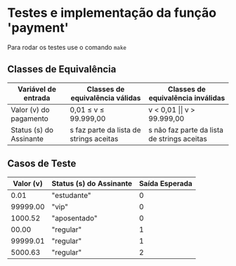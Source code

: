 # Testes e implementação da função 'payment'
Para rodar os testes use o comando `make`

## Classes de Equivalência
| Variável de entrada | Classes de equivalência válidas | Classes de equivalência inválidas |
|---------------------|---------------------------------|-----------------------------------|
| Valor (v) do pagamento | 0,01 ≤ v ≤ 99.999,00 | v < 0,01 \|\| v > 99.999,00 |
| Status (s) do Assinante | s faz parte da lista de strings aceitas | s não faz parte da lista de strings aceitas |

## Casos de Teste

| Valor (v) | Status (s) do Assinante | Saída Esperada |
|-|-|-|
| 0.01 | "estudante" | 0 |
| 99999.00 | "vip" | 0 |
| 1000.52 | "aposentado" | 0 |
| 00.00 | "regular" | 1 |
| 99999.01 | "regular" | 1 |
| 5000.63 | "regular" | 2 |
